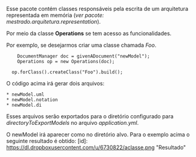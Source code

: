 

Esse pacote contém classes responsáveis pela escrita de um arquitetura representada em memória (*ver pacote: mestrado.arquitetura.representation*).

Por meio da classe **Operations** se tem acesso as funcionalidades.

Por exemplo, se desejarmos criar uma classe chamada *Foo*.

		DocumentManager doc = givenADocument("newModel");
		Operations op = new Operations(doc);

	  op.forClass().createClass("Foo").build();

O código acima irá gerar dois arquivos:

	* newModel.uml
	* newModel.notation
	* newModel.di

Esses arquivos serão exportados para o diretório configurado para *directoryToExportModels* no arquivo *application.yml*.	

O newModel irá aparecer como no diretório alvo. Para o exemplo acima o seguinte resultado é obtido:
[id]: https://dl.dropboxusercontent.com/u/6730822/aclasse.png "Resultado"
	 